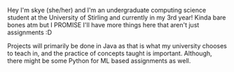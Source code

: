 Hey I'm skye (she/her) and I'm an undergraduate computing science student at the University of Stirling and currently in my 3rd year!
Kinda bare bones atm but I PROMISE I'll have more things here that aren't just assignments :D

Projects will primarily be done in Java as that is what my university chooses to teach in, and the practice of concepts taught is important.
Although, there might be some Python for ML based assignments as well.

